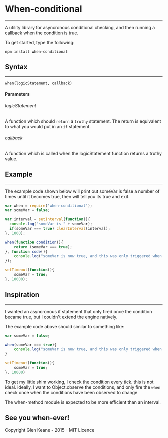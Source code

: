# When-conditional
-----------------------

A utility library for asyncronous conditional checking, and then running a callback when the condition is true.

To get started, type the following:

`npm install when-conditional`

## Syntax
------------------------

```
when(logicStatement, callback)
```

#### Parameters

###### logicStatement
A function which should `return` a `truthy` statement. The return is equivalent to what you would put in an `if` statement.

###### callback
A function which is called when the logicStatement function returns a truthy value.

## Example
------------------------
The example code shown below will print out someVar is false a number of times until it becomes true, then will tell you its true and exit.

```javascript
var when = require('when-conditional');
var someVar = false;

var interval = setInterval(function(){
  console.log("someVar is " + someVar);
  if(someVar === true) clearInterval(interval);
}, 1000);

when(function condition(){
	return (someVar === true);
}, function code(){
	console.log("someVar is now true, and this was only triggered when it became true!");
});

setTimeout(function(){
	someVar = true;
}, 10000);

```

## Inspiration
---------------------

I wanted an asyncronous if statement that only fired once the condition became true, but I couldn't extend the engine natively.

The example code above should similar to something like:

```javascript
var someVar = false;

when(someVar === true){
	console.log("someVar is now true, and this was only triggered when it became true!");
}

setTimeout(function(){
	someVar = true;
}, 10000)
```

To get my little shim working, I check the condition every tick. this is not ideal. ideally, I want to Object.observe the conditions, and only fire the `when` check once when the conditions have been observed to change

The when-method module is expected to be more efficient than an interval.

## See you when-ever!
Copyright Glen Keane - 2015 - MIT Licence
